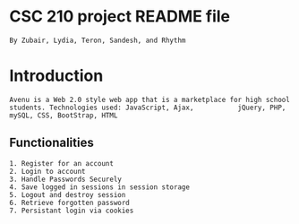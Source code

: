 # CSC 210 project README file

    By Zubair, Lydia, Teron, Sandesh, and Rhythm

# Introduction
    Avenu is a Web 2.0 style web app that is a marketplace for high school students. Technologies used: JavaScript, Ajax,           jQuery, PHP, mySQL, CSS, BootStrap, HTML

## Functionalities

    1. Register for an account
    2. Login to account
    3. Handle Passwords Securely
    4. Save logged in sessions in session storage
    5. Logout and destroy session
    6. Retrieve forgotten password
    7. Persistant login via cookies


